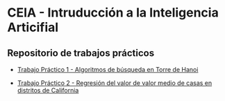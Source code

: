 # CEIA - Intruducción a la Inteligencia Articifial

## Repositorio de trabajos prácticos


- [Trabajo Práctico 1 - Algoritmos de búsqueda en Torre de Hanoi ](./TP1/README.md)

- [Trabajo Práctico 2 - Regresión del valor de valor medio de casas en distritos de California](./TP2/README.md)